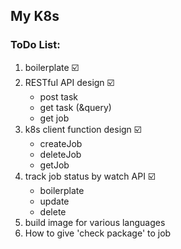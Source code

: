 ## My K8s
### ToDo List:
1. boilerplate ☑️
2. RESTful API design ☑️
   - post task 
   - get task (&query) 
   - get job 
4. k8s client function design ☑️
   - createJob 
   - deleteJob 
   - getJob 
5. track job status by watch API ☑️
   - boilerplate 
   - update 
   - delete 
6. build image for various languages
7. How to give 'check package' to job

 
